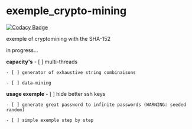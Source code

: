 # exemple_crypto-mining

[![Codacy Badge](https://api.codacy.com/project/badge/Grade/400e9831d4a349d88dfa9212bee6554d)](https://app.codacy.com/gh/0x07CB/exemple_crypto-mining?utm_source=github.com&utm_medium=referral&utm_content=0x07CB/exemple_crypto-mining&utm_campaign=Badge_Grade_Settings)

exemple of cryptomining with the SHA-152

in progress...

**capacity's**
	- [ ] multi-threads
	
	- [ ] generator of exhaustive string combinaisons
	
	- [ ] data-mining

**usage exemple**
	- [ ] hide better ssh keys
	
	- [ ] generate great password to infinite passwords (WARNING: seeded random) 
	
	- [ ] simple exemple step by step
